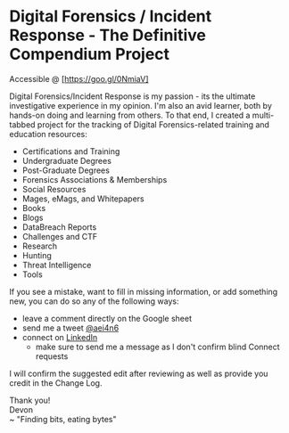 # Digital Forensics / Incident Response - The Definitive Compendium Project

Accessible @ [https://goo.gl/0NmiaV]

Digital Forensics/Incident Response is my passion - its the ultimate investigative experience in my opinion. I'm also an avid learner, both by hands-on doing and learning from others. To that end, I created a multi-tabbed project for the tracking of Digital Forensics-related training and education resources:

  - Certifications and Training
  - Undergraduate Degrees
  - Post-Graduate Degrees
  - Forensics Associations & Memberships
  - Social Resources
  - Mages, eMags, and Whitepapers
  - Books
  - Blogs
  - DataBreach Reports
  - Challenges and CTF
  - Research
  - Hunting
  - Threat Intelligence
  - Tools
  
If you see a mistake, want to fill in missing information, or add something new, you can do so any of the following ways:

  - leave a comment directly on the Google sheet
  - send me a tweet [@aei4n6](https://twitter.com/aei4n6 "@aei4n6")
  - connect on [LinkedIn](https://www.linkedin.com/in/devonackerman "LinkedIn")
    - make sure to send me a message as I don't confirm blind Connect requests

I will confirm the suggested edit after reviewing as well as provide you credit in the Change Log.

Thank you!  
Devon  
~ "Finding bits, eating bytes"
